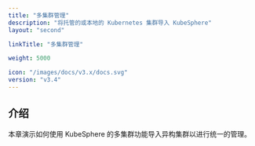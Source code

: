 ```yaml
---
title: "多集群管理"
description: "将托管的或本地的 Kubernetes 集群导入 KubeSphere"
layout: "second"

linkTitle: "多集群管理"

weight: 5000

icon: "/images/docs/v3.x/docs.svg"
version: "v3.4"
---
```


## 介绍

本章演示如何使用 KubeSphere 的多集群功能导入异构集群以进行统一的管理。
